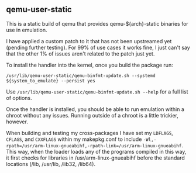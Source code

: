## qemu-user-static

This is a static build of qemu that provides qemu-${arch}-static binaries for use in emulation.

I have applied a custom patch to it that has not been upstreamed yet (pending further testing). For 99% of use cases it works fine, I just can't say that the other 1% of issues aren't related to the patch just yet.

To install the handler into the kernel, once you build the package run:

    /usr/lib/qemu-user-static/qemu-binfmt-update.sh --systemd ${system_to_emulate} --persist yes

Use `/usr/lib/qemu-user-static/qemu-binfmt-update.sh --help` for a full list of options.

Once the handler is installed, you should be able to run emulation within a chroot without any issues. Running outside of a chroot is a little trickier, however.

When building and testing my cross-packages I have set my `LDFLAGS`, `CFLAGS`, and `CXXFLAGS` within my makepkg.conf to include `-Wl,-rpath=/usr/arm-linux-gnueabihf,-rpath-link=/usr/arm-linux-gnueabihf`. This way, when the loader loads any of the programs compiled in this way, it first checks for libraries in /usr/arm-linux-gnueabihf before the standard locations (/lib, /usr/lib, /lib32, /lib64).
